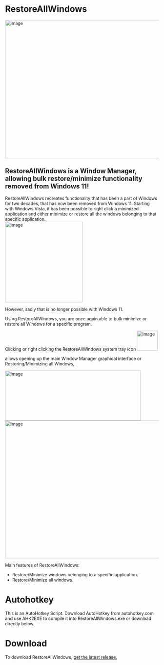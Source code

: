 # RestoreAllWindows

<img width="813" height="451" alt="image" src="https://github.com/user-attachments/assets/86970ab3-fb7d-464a-beb3-ddfb117c8012" />

## RestoreAllWindows is a Window Manager, allowing bulk restore/minimize functionality removed from Windows 11!

RestoreAllWindows recreates functionality that has been a part of Windows for two decades, that has now been removed from Windows 11.
Starting with Windows Vista, it has been possible to right click a minimized application and either minimize or restore all the windows belonging to that specific application.  
<img width="254" height="263" alt="image" src="https://github.com/user-attachments/assets/e0606e6f-a1c5-4cdc-bbb3-4c1773e9757a" />

However, sadly that is no longer possible with Windows 11.

Using RestoreAllWindows, you are once again able to bulk minimize or restore all Windows for a specific program.

Clicking or right clicking the RestoreAllWindows system tray icon <img width="68" height="65" alt="image" src="https://github.com/user-attachments/assets/0b70e845-8c6e-4ce6-8a2e-defda47e8a7d" />

allows opening up the main Window Manager graphical interface or Restoring/Minimizing all Windows,.

<img width="444" height="163" alt="image" src="https://github.com/user-attachments/assets/892c6424-9075-4f54-8dd2-451495281557" />


<img width="811" height="449" alt="image" src="https://github.com/user-attachments/assets/1cb68417-d2e4-485c-be30-afb3be729063" />


Main features of RestoreAllWindows:

- Restore/Minimize windows belonging to a specific application.
- Restore/Minimize all windows.

# Autohotkey

This is an AutoHotkey Script. Download AutoHotkey from autohotkey.com and use AHK2EXE to compile it into RestoreAllWindows.exe or download directly below.

# Download

To download RestoreAllWindows, [get the latest release.](https://github.com/nascentt/RestoreAllWindows/releases/latest/download/RestoreAllWindows.exe)
